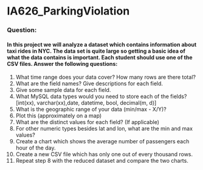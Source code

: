 # IA626_ParkingViolation

### Question:

#### In this project we will analyze a dataset which contains information about taxi rides in NYC.  The data set is quite large so getting a basic idea of what the data contains is important.  Each student should use one of the CSV files.  Answer the following questions:

1. What time range does your data cover?  How many rows are there total?
2. What are the field names?  Give descriptions for each field.
3. Give some sample data for each field.
4. What MySQL data types would you need to store each of the fields? [int(xx), varchar(xx),date, datetime, bool, decimal(m, d)]
5. What is the geographic range of your data (min/max - X/Y)?
6. Plot this (approximately on a map)
7. What are the distinct values for each field? (If applicable)
8. For other numeric types besides lat and lon, what are the min and max values?
9. Create a chart which shows the average number of passengers each hour of the day.
10. Create a new CSV file which has only one out of every thousand rows.
11. Repeat step 8 with the reduced dataset and compare the two charts.
